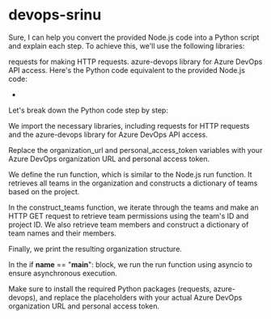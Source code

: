 # devops-srinu

Sure, I can help you convert the provided Node.js code into a Python script and explain each step. To achieve this, we'll use the following libraries:

requests for making HTTP requests.
azure-devops library for Azure DevOps API access.
Here's the Python code equivalent to the provided Node.js code:

-

Let's break down the Python code step by step:

We import the necessary libraries, including requests for HTTP requests and the azure-devops library for Azure DevOps API access.

Replace the organization_url and personal_access_token variables with your Azure DevOps organization URL and personal access token.

We define the run function, which is similar to the Node.js run function. It retrieves all teams in the organization and constructs a dictionary of teams based on the project.

In the construct_teams function, we iterate through the teams and make an HTTP GET request to retrieve team permissions using the team's ID and project ID. We also retrieve team members and construct a dictionary of team names and their members.

Finally, we print the resulting organization structure.

In the if __name__ == "__main__": block, we run the run function using asyncio to ensure asynchronous execution.

Make sure to install the required Python packages (requests, azure-devops), and replace the placeholders with your actual Azure DevOps organization URL and personal access token.

